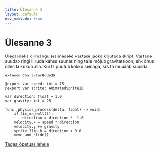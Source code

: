 ```yaml
---
title: Ülesanne 3
layout: default
nav_exclude: true
---
```


# Ülesanne 3

Ülesandeks oli mängu (esimesele) vastase jaoks kirjutada skript. Vastane suudab ringi liikuda kahes suunas ning talle mõjub gravitatsioon, ehk õhus olles ta kukub alla. Kui ta puutub kokku seinaga, siis ta muudab suunda.

```gdscript
extends CharacterBody2D

@export var speed: int = 75
@export var sprite: AnimatedSprite2D

var direction: float = 1.0
var gravity: int = 25

func _physics_process(delta: float) -> void:
	if (is_on_wall()):
		direction = direction * -1.0
	velocity.x = speed * direction
	velocity.y += gravity
	sprite.flip_h = direction < 0.0
	move_and_slide()
```


[Tagasi õpetuse lehele](../2d-mang/vastane)
